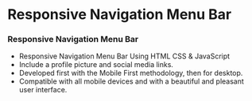 # Responsive Navigation Menu Bar

### Responsive Navigation Menu Bar

- Responsive Navigation Menu Bar Using HTML CSS & JavaScript
- Include a profile picture and social media links.
- Developed first with the Mobile First methodology, then for desktop.
- Compatible with all mobile devices and with a beautiful and pleasant user interface.
